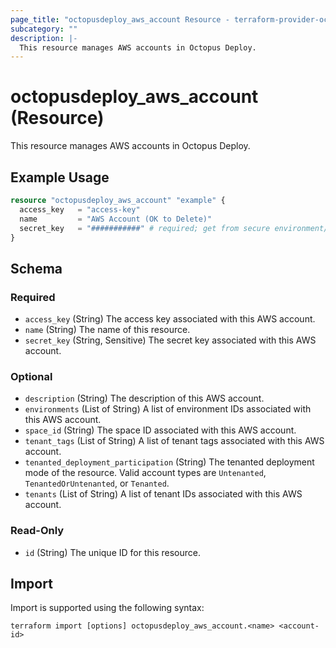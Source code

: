 ```yaml
---
page_title: "octopusdeploy_aws_account Resource - terraform-provider-octopusdeploy"
subcategory: ""
description: |-
  This resource manages AWS accounts in Octopus Deploy.
---
```


# octopusdeploy_aws_account (Resource)

This resource manages AWS accounts in Octopus Deploy.

## Example Usage

```terraform
resource "octopusdeploy_aws_account" "example" {
  access_key   = "access-key"
  name         = "AWS Account (OK to Delete)"
  secret_key   = "###########" # required; get from secure environment/store
}
```
<!-- schema generated by tfplugindocs -->
## Schema

### Required

- `access_key` (String) The access key associated with this AWS account.
- `name` (String) The name of this resource.
- `secret_key` (String, Sensitive) The secret key associated with this AWS account.

### Optional

- `description` (String) The description of this AWS account.
- `environments` (List of String) A list of environment IDs associated with this AWS account.
- `space_id` (String) The space ID associated with this AWS account.
- `tenant_tags` (List of String) A list of tenant tags associated with this AWS account.
- `tenanted_deployment_participation` (String) The tenanted deployment mode of the resource. Valid account types are `Untenanted`, `TenantedOrUntenanted`, or `Tenanted`.
- `tenants` (List of String) A list of tenant IDs associated with this AWS account.

### Read-Only

- `id` (String) The unique ID for this resource.

## Import

Import is supported using the following syntax:

```shell
terraform import [options] octopusdeploy_aws_account.<name> <account-id>
```
